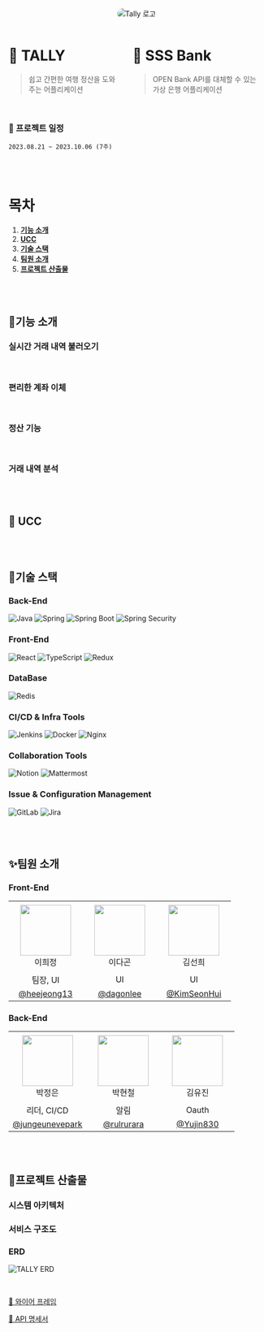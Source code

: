 <div align="center">
  <img src="https://github.com/SSS-rank/Image/assets/101235186/975537a0-19f4-495d-a716-d6b119ef9f13"
    style="border-radius: 25px;"
    alt="Tally 로고"
  />
</div>
<br>

<div style="display: flex; justify-content: flex-start;">
  <div style="margin-right: 30px;">

# 🛫 TALLY

> 쉽고 간편한 여행 정산을 도와주는 어플리케이션

  </div>
  <div>

# 🏦 SSS Bank

> OPEN Bank API를 대체할 수 있는 가상 은행 어플리케이션

  </div>
</div>

<br>

### 📆 프로젝트 일정

    2023.08.21 ~ 2023.10.06 (7주)

<br><br>

# 목차

1. [**기능 소개**](#🔗기능-소개)
2. [**UCC**](#🎵-UCC)
3. [**기술 스택**](#🔧기술-스택)
4. [**팀원 소개**](#✨팀원-소개)
5. [**프로젝트 산출물**](#🎈프로젝트-산출물)

<br><br>

## 🔗기능 소개

### 실시간 거래 내역 불러오기

<br>

### 편리한 계좌 이체

<br>

### 정산 기능

<br>

### 거래 내역 분석

<br><br>

## 🎵 UCC

<br><br>

## 🔧기술 스택

### Back-End

![Java](https://img.shields.io/badge/Java-yellow.svg?&style=for-the-badge&logo=java&logoColor=#3776AB)
![Spring](https://img.shields.io/badge/Spring-6DB33F.svg?&style=for-the-badge&logo=Spring&logoColor=white)
![Spring Boot](https://img.shields.io/badge/Spring%20Boot-6DB33F.svg?&style=for-the-badge&logo=Spring%20Boot&logoColor=white)
![Spring Security](https://img.shields.io/badge/Spring%20Security-6DB33F.svg?&style=for-the-badge&logo=Spring%20Security&logoColor=white)

### Front-End

![React](https://img.shields.io/badge/React-61DAFB.svg?&style=for-the-badge&logo=React&logoColor=blue)
![TypeScript](https://img.shields.io/badge/TypeScript-3178C6.svg?&style=for-the-badge&logo=Typescript&logoColor=white)
![Redux](https://img.shields.io/badge/Redux-764ABC.svg?&style=for-the-badge&logo=Redux&logoColor=white)

### DataBase

![Redis](https://img.shields.io/badge/Redis-DC382D.svg?&style=for-the-badge&logo=Redis&logoColor=white)

### CI/CD & Infra Tools

![Jenkins](https://img.shields.io/badge/Jenkins-D24939.svg?&style=for-the-badge&logo=Jenkins&logoColor=white)
![Docker](https://img.shields.io/badge/Docker-2496ED.svg?&style=for-the-badge&logo=Docker&logoColor=white)
![Nginx](https://img.shields.io/badge/Nginx-009639.svg?&style=for-the-badge&logo=Nginx&logoColor=white)

### Collaboration Tools

![Notion](https://img.shields.io/badge/Notion-000000.svg?&style=for-the-badge&logo=Notion&logoColor=로고색상)
![Mattermost](https://img.shields.io/badge/Mattermost-0058CC.svg?&style=for-the-badge&logo=Mattermost&logoColor=로고색상)

### Issue & Configuration Management

![GitLab](https://img.shields.io/badge/Gitlab-FC6D26.svg?&style=for-the-badge&logo=Gitlab&logoColor=#FC6D26)
![Jira](https://img.shields.io/badge/Jira-0052CC.svg?&style=for-the-badge&logo=Jira&logoColor=Blue)

<br><br>

## ✨팀원 소개

### Front-End

<table align="center">
    <tr height="140px">
      <td align="center" width="130px">
        <img height="100px" width="100px" src=""/>
            <br />
            이희정
      </td>
       <td align="center" width="130px">
        <img height="100px" width="100px" src=""/>
            <br />
            이다곤
      </td> <td align="center" width="130px">
        <img height="100px" width="100px" src=""/>
            <br />
            김선희
      </td>
     </tr>
     <tr>
       <td align="center" width="130px">
           팀장, UI
       </td>
       <td align="center" width="130px">
         UI
       </td>
       <td align="center" width="130px">
         UI
       </td>
    </tr>
    <tr>
       <td align="center" width="130px">
           <a href="https://github.com/heejeong13">@heejeong13</a>
       </td>
       <td align="center" width="130px">
         <a href="https://github.com/dagonlee">@dagonlee</a>
       </td>
       <td align="center" width="130px">
         <a href="https://github.com/KimSeonHui">@KimSeonHui</a>
       </td>
    </tr>
</table>

### Back-End

<table align="center">
    <tr height="140px">
      <td align="center" width="130px">
        <img height="100px" width="100px" src=""/>
            <br />
            박정은
      </td>
       <td align="center" width="130px">
        <img height="100px" width="100px" src=""/>
            <br />
            박현철
      </td> <td align="center" width="130px">
        <img height="100px" width="100px" src="https://avatars.githubusercontent.com/u/96433955?v=4"/>
            <br />
            김유진
      </td>
     </tr>
     <tr>
       <td align="center" width="130px">
           리더, CI/CD
       </td>
       <td align="center" width="130px">
         알림
       </td>
       <td align="center" width="130px">
         Oauth
       </td>
    </tr>
    <tr>
       <td align="center" width="130px">
           <a href="https://github.com/jungeunevepark">@jungeunevepark</a>
       </td>
       <td align="center" width="130px">
         <a href="https://github.com/rulrurara">@rulrurara</a>
       </td>
       <td align="center" width="130px">
         <a href="https://github.com/Yujin830">@Yujin830</a>
       </td>
    </tr>
</table>

<br></br>

## 🎈프로젝트 산출물

### 시스템 아키텍처

### 서비스 구조도

### ERD

<img src="https://github-production-user-asset-6210df.s3.amazonaws.com/101235186/273147157-a02f93e4-7427-4454-8ea4-c46e24d04863.png"
    alt="TALLY ERD"
  />

<br>

[🎨 와이어 프레임]()

[📕 API 명세서]()
